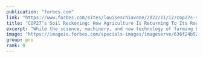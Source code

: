 ```yaml
---
publication: "forbes.com"
link: "https://www.forbes.com/sites/louiseschiavone/2022/11/12/cop27s-soil-reckoning-how-agriculture-is-returning-to-its-roots/"
title: "COP27’s Soil Reckoning: How Agriculture Is Returning To Its Roots"
excerpt: "While the science, machinery, and now technology of farming have leapt into the 21st century, so have the brutal environmental realities. These are the challenges of planet earth in 2022."
image: "https://imageio.forbes.com/specials-images/imageserve/636f24b52c24bfbb937fdfb6/0x0.jpg?format=jpg&width=1200"
group: pro
rank: 0
---
```

